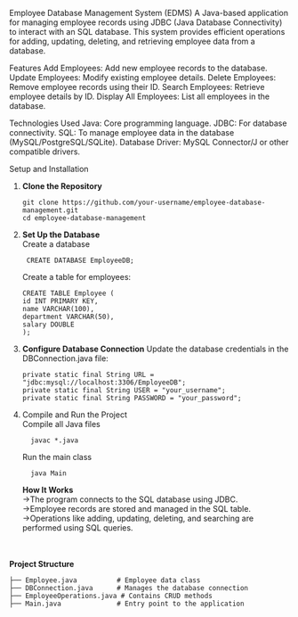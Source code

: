 Employee Database Management System (EDMS)
A Java-based application for managing employee records using JDBC (Java Database Connectivity) to interact with an SQL database. This system provides efficient operations for adding, updating, deleting, and retrieving employee data from a database.

Features
Add Employees: Add new employee records to the database.
Update Employees: Modify existing employee details.
Delete Employees: Remove employee records using their ID.
Search Employees: Retrieve employee details by ID.
Display All Employees: List all employees in the database.

Technologies Used
Java: Core programming language.
JDBC: For database connectivity.
SQL: To manage employee data in the database (MySQL/PostgreSQL/SQLite).
Database Driver: MySQL Connector/J or other compatible drivers.

Setup and Installation

1. <b>Clone the Repository</b>

       git clone https://github.com/your-username/employee-database-management.git  
       cd employee-database-management  
3.  <b>Set Up the Database</b>   
    Create a database
                  
         CREATE DATABASE EmployeeDB;
    Create a table for employees:

        CREATE TABLE Employee (
        id INT PRIMARY KEY,
        name VARCHAR(100),
        department VARCHAR(50),
        salary DOUBLE
        );
 3. <b>Configure Database Connection</b>
    Update the database credentials in the DBConnection.java file:

        private static final String URL = "jdbc:mysql://localhost:3306/EmployeeDB";
        private static final String USER = "your_username";
        private static final String PASSWORD = "your_password";
4. Compile and Run the Project  
     Compile all Java files

         javac *.java
     Run the main class

         java Main
   <b>How It Works</b><br>
    ->The program connects to the SQL database using JDBC.<br>
    ->Employee records are stored and managed in the SQL table.<br>
    ->Operations like adding, updating, deleting, and searching are performed using SQL queries.<br>

<br>
<br>
<b>Project Structure</b><br>
  
    ├── Employee.java          # Employee data class
    ├── DBConnection.java      # Manages the database connection
    ├── EmployeeOperations.java # Contains CRUD methods
    ├── Main.java              # Entry point to the application

  

     
   

